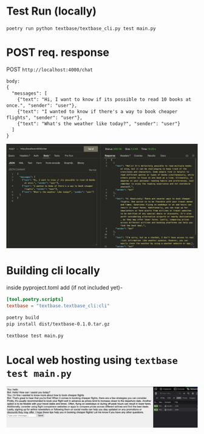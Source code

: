 # Test Run (locally) 
`poetry run python textbase/textbase_cli.py test main.py`

# POST req. response

POST `http://localhost:4000/chat`

```
body:
{
  "messages": [
    {"text": "Hi, I want to know if its possible to read 10 books at once.", "sender": "user"},
    {"text": "I wanted to know if there's a way to book cheaper flights", "sender": "user"},
    {"text": "What's the weather like today?", "sender": "user"}
  ]
}
```

![demo](textbase/frontend/public/demo.png)

# Building cli locally
inside pyproject.toml add (if not included yet)-
```toml
[tool.poetry.scripts]
textbase = "textbase.textbase_cli:cli"
```

```bash
poetry build
pip install dist/textbase-0.1.0.tar.gz
```

```bash
textbase test main.py
```

# Local web hosting using `textbase test main.py`
![chat](textbase/frontend/public/chat.png)
